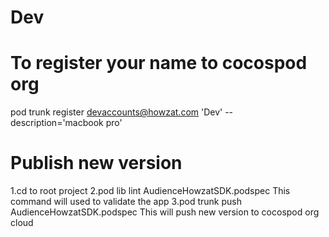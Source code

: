 # Dev

# To register your name to cocospod org
pod trunk register devaccounts@howzat.com 'Dev' --description='macbook pro'

# Publish new version
1.cd to root project
2.pod lib lint AudienceHowzatSDK.podspec
This command will used to validate the app
3.pod trunk push AudienceHowzatSDK.podspec
This will push new version to cocospod org cloud